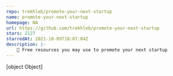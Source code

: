 ```yaml
---
repo: trekhleb/promote-your-next-startup
name: promote-your-next-startup
homepage: NA
url: https://github.com/trekhleb/promote-your-next-startup
stars: 2127
starredAt: 2021-10-09T18:07:04Z
description: |-
    🚀 Free resources you may use to promote your next startup
---
```


[object Object]
